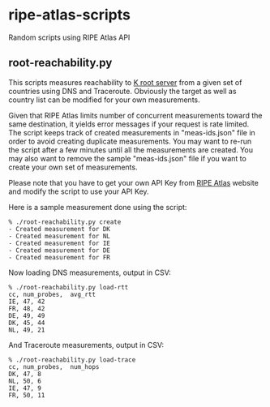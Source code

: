 # ripe-atlas-scripts
Random scripts using RIPE Atlas API

## root-reachability.py
This scripts measures reachability to [K root server](https://www.ripe.net/analyse/dns/k-root/) from a given set of countries using DNS and Traceroute.
Obviously the target as well as country list can be modified for your own measurements.

Given that RIPE Atlas limits number of concurrent measurements toward the same destination, it yields error
messages if your request is rate limited. The script keeps track of created measurements in "meas-ids.json" file
in order to avoid creating duplicate measurements. You may want to re-run the script after a few minutes until all 
the measurements are created. You may also want to remove the sample "meas-ids.json" file if you want to create
your own set of measurements.

Please note that you have to get your own API Key from [RIPE Atlas](https://atlas.ripe.net/) website and modify the script to use your API Key.

Here is a sample measurement done using the script:

```
% ./root-reachability.py create
- Created measurement for DK
- Created measurement for NL
- Created measurement for IE
- Created measurement for DE
- Created measurement for FR
```

Now loading DNS measurements, output in CSV:
```
% ./root-reachability.py load-rtt
cc, num_probes,  avg_rtt
IE, 47, 42
FR, 48, 42
DE, 49, 49
DK, 45, 44
NL, 49, 21
```

And Traceroute measurements, output in CSV:
```
% ./root-reachability.py load-trace
cc, num_probes,  num_hops
DK, 47, 8
NL, 50, 6
IE, 47, 9
FR, 50, 11
```

